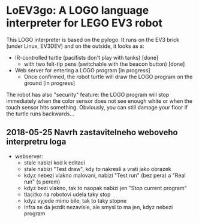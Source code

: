# LoEV3go: A LOGO language interpreter for LEGO EV3 robot

This LOGO interpreter is based on the pylogo. It runs on the EV3 brick
(under Linux, EV3DEV) and on the outside, it looks as a:

- IR-controlled turtle (pacifists don't play with tanks) [done]
  - with two felt-tip pens (switchable with the beacon button) [done]
- Web server for entering a LOGO program [in progress]
  - Once confirmed, the robot turtle will draw the LOGO program on the ground [in progress]

The robot has also "security" feature: the LOGO program will stop immediately
when the color sensor does not see enough white or when the touch sensor hits
something. Obviously, you can still damage your floor if the turtle runs
backwards...


## 2018-05-25 Navrh zastavitelneho weboveho interpretru loga

- webserver:
  - stale nabizi kod k editaci
  - stale nabizi "Test draw", kdy to nakresli a vrati jako obrazek
  - kdyz nebezi vlakno malovani, nabizi "Test run" (bez pera) a "Real run" (s
    perem)
  - kdyz bezi vlakno, tak to naopak nabizi jen "Stop current program"
  - tlacitko na robotovi udela taky stop
  - kdyz vyjede mimo bile, tak to taky stopne
  - infra se da jezdit nezavisle, ale smysl to ma jen, kdyz nebezi program
